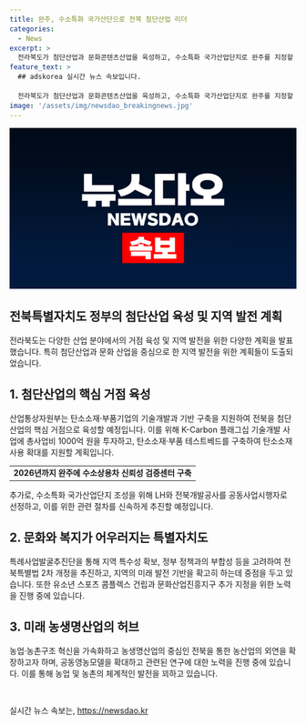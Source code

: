 ```yaml
---
title: 완주, 수소특화 국가산단으로 전북 첨단산업 리더
categories:
  - News
excerpt: >
  전라북도가 첨단산업과 문화콘텐츠산업을 육성하고, 수소특화 국가산업단지로 완주를 지정할 계획을 발표했다. 미래산업 육성을 위해 혁신기업과 신규 투자를 유치하고, 수소 상용차 및 수소산업 부품 개발을 계획하며, 전통문화를 통한 지역 콘텐츠산업도 지원한다. 농업의 미래 성장산업 거점으로 육성하고, 특별자치도로 문화와 복지를 어우르는 계획도 포함돼 있다. 농업의 외연을 확장해 스마트농업과 유통·마케팅까지 아우르는 농산업을 육성하고, 전북특별법 개정 및 건강관리 프로그램 제공 등의 정책을 추진하며, 해양 무인장비 산업화와 관련된 기술개발 및 시험평가장비 구축 등의 계획도 있다.
feature_text: >
  ## adskorea 실시간 뉴스 속보입니다.

  전라북도가 첨단산업과 문화콘텐츠산업을 육성하고, 수소특화 국가산업단지로 완주를 지정할 계획을 발표했다. 미래산업 육성을 위해 혁신기업과 신규 투자를 유치하고, 수소 상용차 및 수소산업 부품 개발을 계획하며, 전통문화를 통한 지역 콘텐츠산업도 지원한다. 농업의 미래 성장산업 거점으로 육성하고, 특별자치도로 문화와 복지를 어우르는 계획도 포함돼 있다. 농업의 외연을 확장해 스마트농업과 유통·마케팅까지 아우르는 농산업을 육성하고, 전북특별법 개정 및 건강관리 프로그램 제공 등의 정책을 추진하며, 해양 무인장비 산업화와 관련된 기술개발 및 시험평가장비 구축 등의 계획도 있다.
image: '/assets/img/newsdao_breakingnews.jpg'
---
```


<p><img src="/assets/img/newsdao_breakingnews.jpg" alt="adskorea 속보" /></p>

<h2 data-ke-size="size26">전북특별자치도 정부의 첨단산업 육성 및 지역 발전 계획</h2>

<p>전라북도는 다양한 산업 분야에서의 거점 육성 및 지역 발전을 위한 다양한 계획을 발표했습니다. 특히 첨단산업과 문화 산업을 중심으로 한 지역 발전을 위한 계획들이 도출되었습니다.</p>

<h2 data-ke-size="size24">1. 첨단산업의 핵심 거점 육성</h2>

<p data-ke-size="size16">산업통상자원부는 탄소소재·부품기업의 기술개발과 기반 구축을 지원하여 전북을 첨단산업의 핵심 거점으로 육성할 예정입니다. 이를 위해 K-Carbon 플래그십 기술개발 사업에 총사업비 1000억 원을 투자하고, 탄소소재·부품 테스트베드를 구축하여 탄소소재 사용 확대를 지원할 계획입니다.</p>

<table>
  <tr>
    <td style="text-align: center; height: 17px;"><b>2026년까지 완주에 수소상용차 신뢰성 검증센터 구축</b></td>
  </tr>
</table>

<p data-ke-size="size16">추가로, 수소특화 국가산업단지 조성을 위해 LH와 전북개발공사를 공동사업시행자로 선정하고, 이를 위한 관련 절차를 신속하게 추진할 예정입니다.</p>

<h2 data-ke-size="size24">2. 문화와 복지가 어우러지는 특별자치도</h2>

<p data-ke-size="size16">특례사업발굴추진단을 통해 지역 특수성 확보, 정부 정책과의 부합성 등을 고려하여 전북특별법 2차 개정을 추진하고, 지역의 미래 발전 기반을 확고히 하는데 중점을 두고 있습니다. 또한 유소년 스포츠 콤플렉스 건립과 문화산업진흥지구 추가 지정을 위한 노력을 진행 중에 있습니다.</p>

<h2 data-ke-size="size24">3. 미래 농생명산업의 허브</h2>

<p data-ke-size="size16">농업·농촌구조 혁신을 가속화하고 농생명산업의 중심인 전북을 통한 농산업의 외연을 확장하고자 하며, 공동영농모델을 확대하고 관련된 연구에 대한 노력을 진행 중에 있습니다. 이를 통해 농업 및 농촌의 체계적인 발전을 꾀하고 있습니다.</p>

<p data-ke-size="size16">&nbsp;</p>
실시간 뉴스 속보는, <a href="https://newsdao.kr" rel="dofollow">https://newsdao.kr</a>



